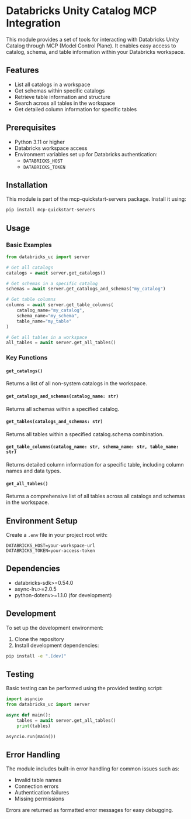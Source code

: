 # Databricks Unity Catalog MCP Integration

This module provides a set of tools for interacting with Databricks Unity Catalog through MCP (Model Control Plane). It enables easy access to catalog, schema, and table information within your Databricks workspace.

## Features

- List all catalogs in a workspace
- Get schemas within specific catalogs
- Retrieve table information and structure
- Search across all tables in the workspace
- Get detailed column information for specific tables

## Prerequisites

- Python 3.11 or higher
- Databricks workspace access
- Environment variables set up for Databricks authentication:
  - `DATABRICKS_HOST`
  - `DATABRICKS_TOKEN`

## Installation

This module is part of the mcp-quickstart-servers package. Install it using:

```bash
pip install mcp-quickstart-servers
```

## Usage

### Basic Examples

```python
from databricks_uc import server

# Get all catalogs
catalogs = await server.get_catalogs()

# Get schemas in a specific catalog
schemas = await server.get_catalogs_and_schemas("my_catalog")

# Get table columns
columns = await server.get_table_columns(
    catalog_name="my_catalog",
    schema_name="my_schema",
    table_name="my_table"
)

# Get all tables in a workspace
all_tables = await server.get_all_tables()
```

### Key Functions

#### `get_catalogs()`
Returns a list of all non-system catalogs in the workspace.

#### `get_catalogs_and_schemas(catalog_name: str)`
Returns all schemas within a specified catalog.

#### `get_tables(catalogs_and_schemas: str)`
Returns all tables within a specified catalog.schema combination.

#### `get_table_columns(catalog_name: str, schema_name: str, table_name: str)`
Returns detailed column information for a specific table, including column names and data types.

#### `get_all_tables()`
Returns a comprehensive list of all tables across all catalogs and schemas in the workspace.

## Environment Setup

Create a `.env` file in your project root with:

```env
DATABRICKS_HOST=your-workspace-url
DATABRICKS_TOKEN=your-access-token
```

## Dependencies

- databricks-sdk>=0.54.0
- async-lru>=2.0.5
- python-dotenv>=1.1.0 (for development)

## Development

To set up the development environment:

1. Clone the repository
2. Install development dependencies:
```bash
pip install -e ".[dev]"
```

## Testing

Basic testing can be performed using the provided testing script:

```python
import asyncio
from databricks_uc import server

async def main():
    tables = await server.get_all_tables()
    print(tables)

asyncio.run(main())
```

## Error Handling

The module includes built-in error handling for common issues such as:
- Invalid table names
- Connection errors
- Authentication failures
- Missing permissions

Errors are returned as formatted error messages for easy debugging.